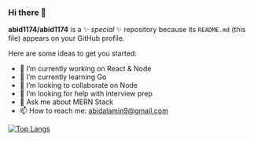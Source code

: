 ### Hi there 👋


**abid1174/abid1174** is a ✨ _special_ ✨ repository because its `README.md` (this file) appears on your GitHub profile.

Here are some ideas to get you started:

- 🔭 I’m currently working on React & Node
- 🌱 I’m currently learning Go
- 👯 I’m looking to collaborate on Node
- 🤔 I’m looking for help with interview prep
- 💬 Ask me about MERN Stack
- 📫 How to reach me: abidalamin9@gmail.com


[![Top Langs](https://github-readme-stats.vercel.app/api/top-langs/?username=abid1174&theme=dracula)](https://github.com/abid1174/github-readme-stats)
